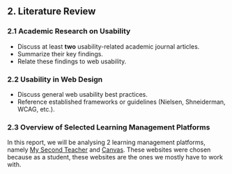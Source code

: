 ## 2. Literature Review

### 2.1 Academic Research on Usability
- Discuss at least **two** usability-related academic journal articles.
- Summarize their key findings.
- Relate these findings to web usability.

### 2.2 Usability in Web Design
- Discuss general web usability best practices.
- Reference established frameworks or guidelines (Nielsen, Shneiderman, WCAG, etc.).

### 2.3 Overview of Selected Learning Management Platforms
In this report, we will be analysing 2 learning management platforms, namely [My Second Teacher](https://app.mysecondteacher.com.np/) and [Canvas](https://canvas.wlv.ac.uk/). These websites were chosen because as a student, these websites are the ones we mostly have to work with.
